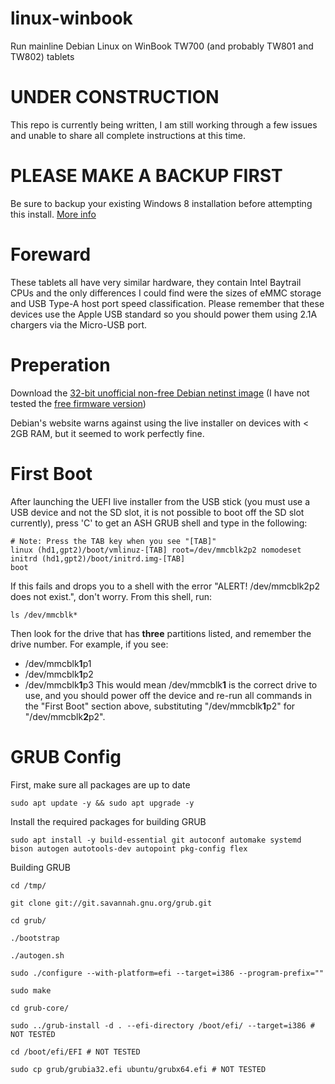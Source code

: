 # linux-winbook
Run mainline Debian Linux on WinBook TW700 (and probably TW801 and TW802) tablets

# UNDER CONSTRUCTION
This repo is currently being written, I am still working through a few issues and unable to share all complete instructions at this time.



# PLEASE MAKE A BACKUP FIRST
Be sure to backup your existing Windows 8 installation before attempting this install. [More info](https://support.microsoft.com/en-us/windows/create-a-usb-recovery-drive-460091d5-1e8f-cb33-2d17-8fdef77412d5)



# Foreward
These tablets all have very similar hardware, they contain Intel Baytrail CPUs and the only differences I could find were the sizes of eMMC storage and USB Type-A host port speed classification. Please remember that these devices use the Apple USB standard so you should power them using 2.1A chargers via the Micro-USB port.



# Preperation
Download the [32-bit unofficial non-free Debian netinst image](https://cdimage.debian.org/cdimage/unofficial/non-free/cd-including-firmware/current/i386/iso-cd/firmware-11.6.0-i386-netinst.iso)
(I have not tested the [free firmware version](https://cdimage.debian.org/debian-cd/current/i386/iso-cd/debian-11.6.0-i386-netinst.iso))

Debian's website warns against using the live installer on devices with < 2GB RAM, but it seemed to work perfectly fine.



# First Boot
After launching the UEFI live installer from the USB stick (you must use a USB device and not the SD slot, it is not possible to boot off the SD slot currently), press 'C' to get an ASH GRUB shell and type in the following:
```shell
# Note: Press the TAB key when you see "[TAB]"
linux (hd1,gpt2)/boot/vmlinuz-[TAB] root=/dev/mmcblk2p2 nomodeset
initrd (hd1,gpt2)/boot/initrd.img-[TAB]
boot
```

If this fails and drops you to a shell with the error "ALERT! /dev/mmcblk2p2 does not exist.", don't worry. From this shell, run:
```shell
ls /dev/mmcblk*
```
Then look for the drive that has **three** partitions listed, and remember the drive number. For example, if you see:
- /dev/mmcblk**1**p1
- /dev/mmcblk**1**p2
- /dev/mmcblk**1**p3
This would mean /dev/mmcblk**1** is the correct drive to use, and you should power off the device and re-run all commands in the "First Boot" section above, substituting "/dev/mmcblk**1**p2" for "/dev/mmcblk**2**p2".



# GRUB Config

First, make sure all packages are up to date
```shell
sudo apt update -y && sudo apt upgrade -y
```

Install the required packages for building GRUB
```shell
sudo apt install -y build-essential git autoconf automake systemd bison autogen autotools-dev autopoint pkg-config flex
```

Building GRUB
```shell
cd /tmp/
```
```shell
git clone git://git.savannah.gnu.org/grub.git
```
```shell
cd grub/
```
```shell
./bootstrap
```
```shell
./autogen.sh
```
```shell
sudo ./configure --with-platform=efi --target=i386 --program-prefix=""
```
```shell
sudo make
```
```shell
cd grub-core/
```
```shell
sudo ../grub-install -d . --efi-directory /boot/efi/ --target=i386 # NOT TESTED
```
```shell
cd /boot/efi/EFI # NOT TESTED
```
```shell
sudo cp grub/grubia32.efi ubuntu/grubx64.efi # NOT TESTED
```












